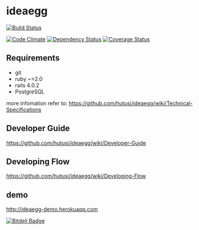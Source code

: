 # ideaegg 

[![Build Status](https://travis-ci.org/hutusi/ideaegg.png?branch=master,develop)](https://travis-ci.org/hutusi/ideaegg)

[![Code Climate](https://codeclimate.com/github/hutusi/ideaegg.png)](https://codeclimate.com/github/hutusi/ideaegg)  [![Dependency Status](https://gemnasium.com/hutusi/ideaegg.png)](https://gemnasium.com/hutusi/ideaegg) [![Coverage Status](https://coveralls.io/repos/hutusi/ideaegg/badge.png)](https://coveralls.io/r/hutusi/ideaegg)

## Requirements

* git 
* ruby ~>2.0
* rails 4.0.2
* PostgreSQL 

more infomation refer to: https://github.com/hutusi/ideaegg/wiki/Technical-Specifications

## Developer Guide

https://github.com/hutusi/ideaegg/wiki/Developer-Guide

## Developing Flow

https://github.com/hutusi/ideaegg/wiki/Developing-Flow

## demo

http://ideaegg-demo.herokuapp.com


[![Bitdeli Badge](https://d2weczhvl823v0.cloudfront.net/hutusi/ideaegg/trend.png)](https://bitdeli.com/free "Bitdeli Badge")
